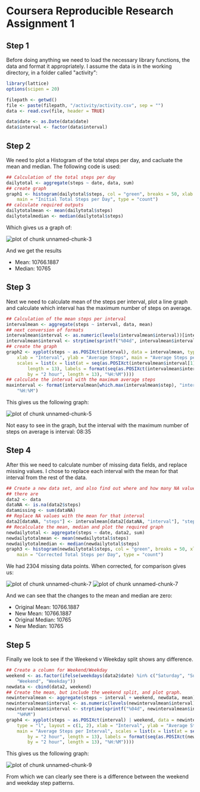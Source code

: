 # Coursera Reproducible Research Assignment 1

## Step 1

Before doing anything we need to load the necessary library functions, the data and format it appropriately. I assume the data is in the working directory, in a folder called "activity":


```r
library(lattice)
options(scipen = 20)

filepath <- getwd()
file <- paste(filepath, "/activity/activity.csv", sep = "")
data <- read.csv(file, header = TRUE)

data$date <- as.Date(data$date)
data$interval <- factor(data$interval)
```


## Step 2

We need to plot a Histogram of the total steps per day, and cacluate the mean and median. The following code is used:


```r
## Calculation of the total steps per day
dailytotal <- aggregate(steps ~ date, data, sum)
## create graph
graph1 <- histogram(dailytotal$steps, col = "green", breaks = 50, xlab = "Total Steps", 
    main = "Initial Total Steps per Day", type = "count")
## calculate required outputs
dailytotalmean <- mean(dailytotal$steps)
dailytotalmedian <- median(dailytotal$steps)
```


Which gives us a graph of:

![plot of chunk unnamed-chunk-3](figure/unnamed-chunk-3.png) 


And we get the results
- Mean: 10766.1887
- Median: 10765


## Step 3 

Next we need to calculate mean of the steps per interval, plot a line graph and calculate which interval has the maximum number of steps on average.


```r
## Calculation of the mean steps per interval
intervalmean <- aggregate(steps ~ interval, data, mean)
## next conversion of formats
intervalmean$interval <- as.numeric(levels(intervalmean$interval))[intervalmean$interval]
intervalmean$interval <- strptime(sprintf("%04d", intervalmean$interval), "%H%M")
## create the graph
graph2 <- xyplot(steps ~ as.POSIXct(interval), data = intervalmean, type = "l", 
    xlab = "Interval", ylab = "Average Steps", main = "Average Steps per Interval", 
    scales = list(x = list(at = seq(as.POSIXct(intervalmean$interval[1]), by = "2 hour", 
        length = 13), labels = format(seq(as.POSIXct(intervalmean$interval[1]), 
        by = "2 hour", length = 13), "%H:%M"))))
## calculate the interval with the maximum average steps
maxinterval <- format(intervalmean[which.max(intervalmean$step), "interval"], 
    "%H:%M")
```


This gives us the following graph:

![plot of chunk unnamed-chunk-5](figure/unnamed-chunk-5.png) 


Not easy to see in the graph, but the interval with the maximum number of steps on average is interval: 08:35



## Step 4 

After this we need to calculate number of missing data fields, and replace missing values. I chose to replace each interval with the mean for that interval from the rest of the data. 

```r
## Create a new data set, and also find out where and how many NA values
## there are
data2 <- data
dataNA <- is.na(data2$steps)
datamissing <- sum(dataNA)
## Replace NA values with the mean for that interval
data2[dataNA, "steps"] <- intervalmean[data2[dataNA, "interval"], "steps"]
## Recalculate the mean, median and plot the required graph
newdailytotal <- aggregate(steps ~ date, data2, sum)
newdailytotalmean <- mean(newdailytotal$steps)
newdailytotalmedian <- median(newdailytotal$steps)
graph3 <- histogram(newdailytotal$steps, col = "green", breaks = 50, xlab = "Total Steps", 
    main = "Corrected Total Steps per Day", type = "count")
```


We had 2304 missing data points. When corrected, for comparison gives us:

![plot of chunk unnamed-chunk-7](figure/unnamed-chunk-71.png) ![plot of chunk unnamed-chunk-7](figure/unnamed-chunk-72.png) 


And we can see that the changes to the mean and median are zero:
- Original Mean: 10766.1887
- New Mean: 10766.1887
- Original Median: 10765
- New Median: 10765


## Step 5 

Finally we look to see if the Weekend v Weekday split shows any difference. 

```r
## Create a column for Weekend/Weekday
weekend <- as.factor(ifelse(weekdays(data2$date) %in% c("Saturday", "Sunday"), 
    "Weekend", "Weekday"))
newdata <- cbind(data2, weekend)
## Create the mean, but include the weekend split, and plot graph.
newintervalmean <- aggregate(steps ~ interval + weekend, newdata, mean)
newintervalmean$interval <- as.numeric(levels(newintervalmean$interval))[newintervalmean$interval]
newintervalmean$interval <- strptime(sprintf("%04d", newintervalmean$interval), 
    "%H%M")
graph4 <- xyplot(steps ~ as.POSIXct(interval) | weekend, data = newintervalmean, 
    type = "l", layout = c(1, 2), xlab = "Interval", ylab = "Average Steps", 
    main = "Average Steps per Interval", scales = list(x = list(at = seq(as.POSIXct(newintervalmean$interval[1]), 
        by = "2 hour", length = 13), labels = format(seq(as.POSIXct(newintervalmean$interval[1]), 
        by = "2 hour", length = 13), "%H:%M"))))
```


This gives us the following graph:

![plot of chunk unnamed-chunk-9](figure/unnamed-chunk-9.png) 


From which we can clearly see there is a difference between the weekend and weekday step patterns. 
